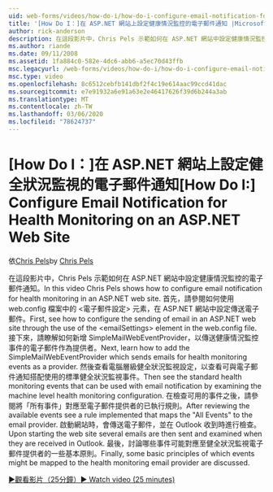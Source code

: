 ```yaml
---
uid: web-forms/videos/how-do-i/how-do-i-configure-email-notification-for-health-monitoring-on-an-aspnet-web-site
title: '[How Do I：]在 ASP.NET 網站上設定健康情況監控的電子郵件通知 |Microsoft Docs'
author: rick-anderson
description: 在這段影片中，Chris Pels 示範如何在 ASP.NET 網站中設定健康情況監控的電子郵件通知。 首先，請參閱如何設定電子郵件傳送 。
ms.author: riande
ms.date: 09/11/2008
ms.assetid: 1fa884c0-582e-4dc6-abb6-a5ec70d43ffb
msc.legacyurl: /web-forms/videos/how-do-i/how-do-i-configure-email-notification-for-health-monitoring-on-an-aspnet-web-site
msc.type: video
ms.openlocfilehash: 8c6512cebfb141dbf2f4c19e614aac99ccd41dac
ms.sourcegitcommit: e7e91932a6e91a63e2e46417626f39d6b244a3ab
ms.translationtype: MT
ms.contentlocale: zh-TW
ms.lasthandoff: 03/06/2020
ms.locfileid: "78624737"
---
```

# <a name="how-do-i-configure-email-notification-for-health-monitoring-on-an-aspnet-web-site"></a><span data-ttu-id="31f61-104">[How Do I：]在 ASP.NET 網站上設定健全狀況監視的電子郵件通知</span><span class="sxs-lookup"><span data-stu-id="31f61-104">[How Do I:] Configure Email Notification for Health Monitoring on an ASP.NET Web Site</span></span>

<span data-ttu-id="31f61-105">依[Chris Pels](https://twitter.com/chrispels)</span><span class="sxs-lookup"><span data-stu-id="31f61-105">by [Chris Pels](https://twitter.com/chrispels)</span></span>

<span data-ttu-id="31f61-106">在這段影片中，Chris Pels 示範如何在 ASP.NET 網站中設定健康情況監控的電子郵件通知。</span><span class="sxs-lookup"><span data-stu-id="31f61-106">In this video Chris Pels shows how to configure email notification for health monitoring in an ASP.NET web site.</span></span> <span data-ttu-id="31f61-107">首先，請參閱如何使用 web.config 檔案中的 &lt;電子郵件設定&gt; 元素，在 ASP.NET 網站中設定傳送電子郵件。</span><span class="sxs-lookup"><span data-stu-id="31f61-107">First, see how to configure the sending of email in an ASP.NET web site through the use of the &lt;emailSettings&gt; element in the web.config file.</span></span> <span data-ttu-id="31f61-108">接下來，請瞭解如何新增 SimpleMailWebEventProvider，以傳送健康情況監控事件的電子郵件作為提供者。</span><span class="sxs-lookup"><span data-stu-id="31f61-108">Next, learn how to add the SimpleMailWebEventProvider which sends emails for health monitoring events as a provider.</span></span> <span data-ttu-id="31f61-109">然後查看電腦層級健全狀況監視設定，以查看可與電子郵件通知搭配使用的標準健全狀況監視事件。</span><span class="sxs-lookup"><span data-stu-id="31f61-109">Then see the standard health monitoring events that can be used with email notification by examining the machine level health monitoring configuration.</span></span> <span data-ttu-id="31f61-110">在檢查可用的事件之後，請參閱將「所有事件」對應至電子郵件提供者的已執行規則。</span><span class="sxs-lookup"><span data-stu-id="31f61-110">After reviewing the available events see a rule implemented that maps the "All Events" to the email provider.</span></span> <span data-ttu-id="31f61-111">啟動網站時，會傳送電子郵件，並在 Outlook 收到時進行檢查。</span><span class="sxs-lookup"><span data-stu-id="31f61-111">Upon starting the web site several emails are then sent and examined when they are received in Outlook.</span></span> <span data-ttu-id="31f61-112">最後，討論哪些事件可能對應至健全狀況監視電子郵件提供者的一些基本原則。</span><span class="sxs-lookup"><span data-stu-id="31f61-112">Finally, some basic principles of which events might be mapped to the health monitoring email provider are discussed.</span></span>

[<span data-ttu-id="31f61-113">&#9654;觀看影片（25分鐘）</span><span class="sxs-lookup"><span data-stu-id="31f61-113">&#9654; Watch video (25 minutes)</span></span>](https://channel9.msdn.com/Blogs/ASP-NET-Site-Videos/how-do-i-configure-email-notification-for-health-monitoring-on-an-aspnet-web-site)
